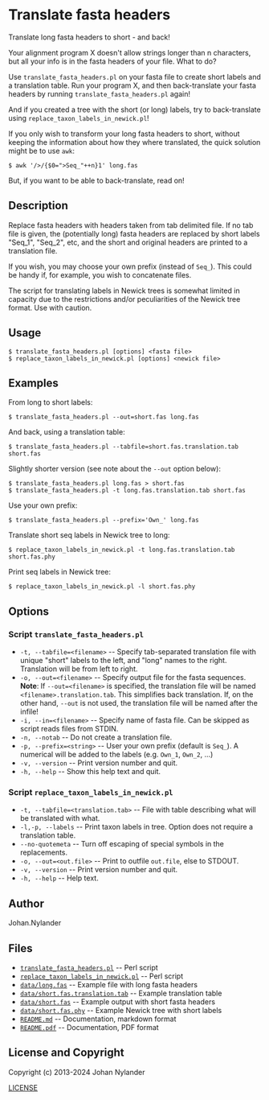 # Translate fasta headers

Translate long fasta headers to short - and back!

Your alignment program X doesn't allow strings longer than n characters, but
all your info is in the fasta headers of your file. What to do?

Use `translate_fasta_headers.pl` on your fasta file to create short labels and
a translation table. Run your program X, and then back-translate your fasta
headers by running `translate_fasta_headers.pl` again!

And if you created a tree with the short (or long) labels, try to
back-translate using `replace_taxon_labels_in_newick.pl`!

If you only wish to transform your long fasta headers to short, without keeping
the information about how they where translated, the quick solution might be to
use `awk`:

    $ awk '/>/{$0=">Seq_"++n}1' long.fas

But, if you want to be able to back-translate, read on!

## Description

Replace fasta headers with headers taken from tab delimited file. If no tab
file is given, the (potentially long) fasta headers are replaced by short
labels "Seq\_1", "Seq\_2", etc, and the short and original headers are printed
to a translation file.

If you wish, you may choose your own prefix (instead of `Seq_`). This could be
handy if, for example, you wish to concatenate files.

The script for translating labels in Newick trees is somewhat limited in
capacity due to the restrictions and/or peculiarities of the Newick tree
format. Use with caution.

## Usage

    $ translate_fasta_headers.pl [options] <fasta file>
    $ replace_taxon_labels_in_newick.pl [options] <newick file>

## Examples

From long to short labels:

    $ translate_fasta_headers.pl --out=short.fas long.fas

And back, using a translation table:

    $ translate_fasta_headers.pl --tabfile=short.fas.translation.tab short.fas

Slightly shorter version (see note about the `--out` option below):

    $ translate_fasta_headers.pl long.fas > short.fas
    $ translate_fasta_headers.pl -t long.fas.translation.tab short.fas

Use your own prefix:

    $ translate_fasta_headers.pl --prefix='Own_' long.fas

Translate short seq labels in Newick tree to long:

    $ replace_taxon_labels_in_newick.pl -t long.fas.translation.tab short.fas.phy

Print seq labels in Newick tree:

    $ replace_taxon_labels_in_newick.pl -l short.fas.phy

## Options

### Script `translate_fasta_headers.pl`

- `-t, --tabfile=<filename>` --  Specify tab-separated translation file with
  unique "short" labels to the left, and "long" names to the right. Translation
  will be from left to right.
- `-o, --out=<filename>` --  Specify output file for the fasta sequences.
  **Note**: If `--out=<filename>` is specified, the translation file will be
  named `<filename>.translation.tab`. This simplifies back translation.  If, on
  the other hand, `--out` is not used, the translation file will be named after
  the infile!
- `-i, --in=<filename>` --  Specify name of fasta file. Can be skipped as
  script reads files from STDIN.
- `-n, --notab` --  Do not create a translation file.
- `-p, --prefix=<string>` --  User your own prefix (default is `Seq_`). A
  numerical will be added to the labels (e.g. `Own_1`, `Own_2`, ...)
- `-v, --version` --  Print version number and quit.
- `-h, --help` --  Show this help text and quit.

### Script `replace_taxon_labels_in_newick.pl`

- `-t, --tabfile=<translation.tab>` --  File with table describing what will be
  translated with what.
- `-l,-p, --labels` -- Print taxon labels in tree. Option does not require a
  translation table.
- `--no-quotemeta` -- Turn off escaping of special symbols in the replacements.
- `-o, --out=<out.file>` --  Print to outfile `out.file`, else to STDOUT.
- `-v, --version` --  Print version number and quit.
- `-h, --help` --  Help text.

## Author

Johan.Nylander

## Files

- [`translate_fasta_headers.pl`](translate_fasta_headers.pl) -- Perl script
- [`replace_taxon_labels_in_newick.pl`](replace_taxon_labels_in_newick.pl) --  Perl script
- [`data/long.fas`](data/long.fas) --  Example file with long fasta headers
- [`data/short.fas.translation.tab`](data/short.fas.translation.tab) --  Example translation table
- [`data/short.fas`](data/short.fas) --  Example output with short fasta headers
- [`data/short.fas.phy`](data/short.fas.phy) --  Example Newick tree with short labels
- [`README.md`](README.md) --  Documentation, markdown format
- [`README.pdf`](README.pdf) --  Documentation, PDF format

## License and Copyright

Copyright (c) 2013-2024 Johan Nylander

[LICENSE](LICENSE)

